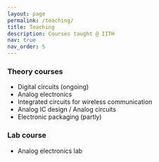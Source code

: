 ```yaml
---
layout: page
permalink: /teaching/
title: Teaching
description: Courses taught @ IITH
nav: true
nav_order: 5
---
```


### Theory courses
- Digital circuits (ongoing)
- Analog electronics
- Integrated circuits for wireless communication
- Analog IC design / Analog circuits
- Electronic packaging (partly)

### Lab course
- Analog electronics lab